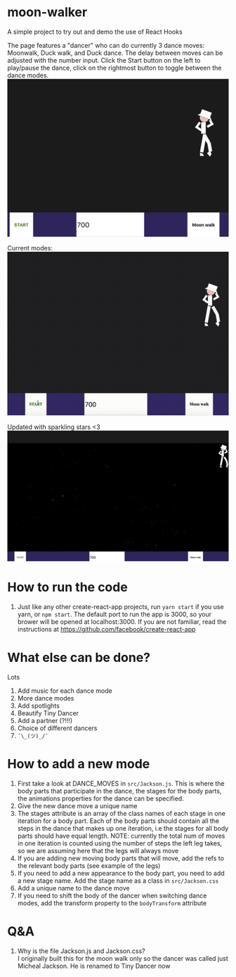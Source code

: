 # moon-walker
A simple project to try out and demo the use of React Hooks

The page features a "dancer" who can do currently 3 dance moves: Moonwalk, Duck walk, and Duck dance. The delay between moves can be adjusted with the number input. Click the Start button on the left to play/pause the dance, click on the rightmost button to toggle between the dance modes.
![Screenshot](https://github.com/SmokinClove/moon-walker/blob/master/%E7%94%BB%E5%83%8F%E3%81%AE%E8%B2%BC%E3%82%8A%E4%BB%98%E3%81%91%E5%85%88_%202019-5-23%2016-17.png)

Current modes:
![gif](https://github.com/SmokinClove/moon-walker/blob/master/dance.gif)

Updated with sparkling stars <3
![Screenshot with stars](https://github.com/SmokinClove/moon-walker/blob/master/moon_walker.png)

# How to run the code
1. Just like any other create-react-app projects, run `yarn start` if you use yarn, or `npm start`. The default port to run the app is 3000, so your brower will be opened at localhost:3000. If you are not familiar, read the instructions at https://github.com/facebook/create-react-app

# What else can be done?
Lots
1. Add music for each dance mode
2. More dance modes
3. Add spotlights
4. Beautify Tiny Dancer
5. Add a partner (?!!!)
6. Choice of different dancers
7. `¯\_(ツ)_/¯`

# How to add a new mode
1. First take a look at DANCE_MOVES in `src/Jackson.js`. This is where the body parts that participate in the dance, the stages for the body parts, the animations properties for the dance can be specified.
2. Give the new dance move a unique name
3. The stages attribute is an array of the class names of each stage in one iteration for a body part. Each of the body parts should contain all the steps in the dance that makes up one iteration, i.e the stages for all body parts should have equal length. NOTE: currently the total num of moves in one iteration is counted using the number of steps the left leg takes, so we are assuming here that the legs will always move 
4. If you are adding new moving body parts that will move, add the refs to the relevant body parts (see example of the legs)
5. If you need to add a new appearance to the body part, you need to add a new stage name. Add the stage name as a class in `src/Jackson.css`
6. Add a unique name to the dance move
7. If you need to shift the body of the dancer when switching dance modes, add the transform property to the `bodyTransform` 
attribute


# Q&A
1. Why is the file Jackson.js and Jackson.css?<br />
I originally built this for the moon walk only so the dancer was called just Micheal Jackson. He is renamed to Tiny Dancer now
